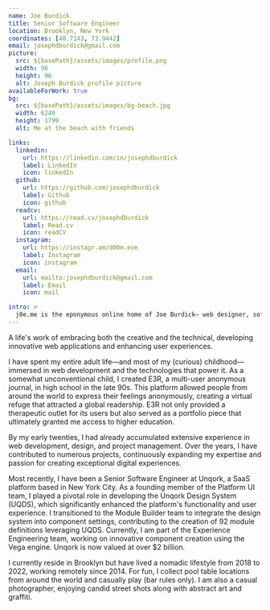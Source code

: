```yaml
---
name: Joe Burdick
title: Senior Software Engineer
location: Brooklyn, New York
coordinates: [40.7143, 73.9442]
email: josephdburdick@gmail.com
picture:
  src: ${basePath}/assets/images/profile.png
  width: 96
  height: 96
  alt: Joseph Burdick profile picture
availableForWork: true
bg:
  src: ${basePath}/assets/images/bg-beach.jpg
  width: 6240
  height: 1799
  alt: Me at the beach with friends

links:
  linkedin:
    url: https://linkedin.com/in/josephdburdick
    label: LinkedIn
    icon: linkedIn
  github:
    url: https://github.com/josephdburdick
    label: Github
    icon: github
  readcv:
    url: https://read.cv/josephdburdick
    label: Read.cv
    icon: readCV
  instagram:
    url: https://instagr.am/d00m.exe
    label: Instagram
    icon: instagram
  email:
    url: mailto:josephdburdick@gmail.com
    label: Email
    icon: mail

intro: >
  j0e.me is the eponymous online home of Joe Burdick— web designer, software engineer, leader, and photographer.
---
```


A life's work of embracing both the creative and the technical, developing innovative web
applications and enhancing user experiences.

I have spent my entire adult life—and most of my (curious) childhood—immersed in web development and
the technologies that power it. As a somewhat unconventional child, I created E3R, a multi-user
anonymous journal, in high school in the late 90s. This platform allowed people from around the
world to express their feelings anonymously, creating a virtual refuge that attracted a
global readership. E3R not only provided a therapeutic outlet for its users but also served as a
portfolio piece that ultimately granted me access to higher education.

By my early twenties, I had already accumulated extensive experience in web development, design,
and project management. Over the years, I have contributed to numerous projects, continuously
expanding my expertise and passion for creating exceptional digital experiences.

Most recently, I have been a Senior Software Engineer at Unqork, a SaaS platform based in New York City.
As a founding member of the Platform UI team, I played a pivotal role in developing the
Unqork Design System (UQDS), which significantly enhanced the platform's functionality and user experience.
I transitioned to the Module Builder team to integrate the design system into component settings,
contributing to the creation of 92 module definitions leveraging UQDS. Currently, I am part of
the Experience Engineering team, working on innovative component creation using the Vega engine.
Unqork is now valued at over $2 billion.

I currently reside in Brooklyn but have lived a nomadic lifestyle from 2018 to 2022,
working remotely since 2014. For fun, I collect pool table locations from around the world
and casually play (bar rules only). I am also a casual photographer, enjoying candid street
shots along with abstract art and graffiti.
